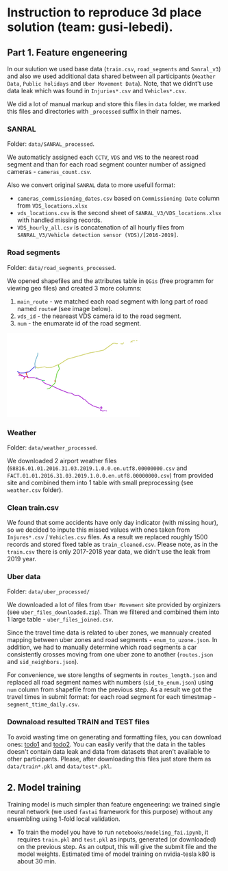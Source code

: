 # Instruction to reproduce 3d place solution (team: gusi-lebedi).


## Part 1. Feature engeneering
In our sulution we used base data (`train.csv`, `road_segments` and `Sanral_v3`)
and also we used additional data
shared between all participants (`Weather Data`, `Public holidays` and `Uber Movement Data`).
Note, that we didnt't use 
data leak which was found in `Injuries*.csv` and `Vehicles*.csv`.

We did a lot of manual markup and store this files in `data` folder,
we marked this files and directories with `_processed` suffix in their names.


### SANRAL
Folder: `data/SANRAL_processed`.

We automaticly assigned each `CCTV`, `VDS` and `VMS` to the nearest road segment and than for each
road segment counter number of assigned cameras - `cameras_count.csv`. 

Also we convert original `SANRAL` data to more usefull format:
* `cameras_commissioning_dates.csv` based on 
`Commissioning Date` column from `VDS_locations.xlsx`
* `vds_locations.csv` is the second sheet of `SANRAL_V3/VDS_locations.xlsx` with handled missing records.
* `VDS_hourly_all.csv` is concatenation of all hourly files from `SANRAL_V3/Vehicle detection sensor (VDS)/[2016-2019]`.

### Road segments
Folder: `data/road_segments_processed`.

We opened shapefiles and the attributes table in `QGis` (free programm for viewing geo files) and 
created 3 more columns:
1. `main_route` - we matched each road segment with long part of road named `route#` (see image below).
2. `vds_id` - the neareast VDS camera id to the road segment.
3. `num` - the enumarate id of the road segment.

![](pics/routes.png)


### Weather
Folder: `data/weather_processed`.

We downloaded 2 airport weather files 
(`68816.01.01.2016.31.03.2019.1.0.0.en.utf8.00000000.csv` and 
`FACT.01.01.2016.31.03.2019.1.0.0.en.utf8.00000000.csv`)
 from provided site and combined them into 1 table with small preprocessing
(see `weather.csv` folder).


### Clean train.csv
We found that some accidents have only day indicator (with missing hour), so we decided to inpute this 
missed values with ones taken from `Injures*.csv` / `Vehicles.csv` files. As a result we replaced roughly
1500 records and stored fixed table as `train_cleaned.csv`.
Please note, as in the `train.csv` there is only 2017-2018 year data, we didn't use the leak
from 2019 year.


### Uber data
Folder: `data/uber_processed/`

We downloaded a lot of files from
`Uber Movement` site provided by orginizers (see `uber_files_downloaded.zip`).
Than we filtered and 
combined them into 1 large table - `uber_files_joined.csv`.

Since the travel time data is related to uber zones, we
mannualy created mapping between uber zones and road segments - `enum_to_uzone.json`.
In addition, we had to manually determine which road segments a car consistently
 crosses moving from one uber zone to another (`routes.json` and `sid_neighbors.json`).
 
For convenience, we store lengths of segments in `routes_length.json` and 
replaced all road segment names with numbers (`sid_to_enum.json`) using
`num` column from shapefile from the previous step. As a result we got the travel times in
submit format: for each road segment for each timestmap - `segment_ttime_daily.csv`.


### Downaload resulted TRAIN and TEST files
To avoid wasting time on generating and formatting files,
you can download ones: [todo1](link1.com) and [todo2](link2.com).
You can easily verify that the data in the tables doesn't contain data leak and
data from datasets that aren't available to other participants. Please, after downloading 
this files just store
them as `data/train*.pkl` and `data/test*.pkl`.
 

## 2. Model training

Training model is much simpler than feature engeneering: we trained single neural network 
(we used `fastai` framework for this purpose) without
any ensembling using 1-fold local validation.

* To train the model you have to run `notebooks/modeling_fai.ipynb`, it requires `train.pkl` 
and `test.pkl` as inputs,
generated (or downloaded) on the previous step. As an output, this will give the 
submit file and the model weights.
Estimated time of model training on nvidia-tesla k80 is about 30 min.
